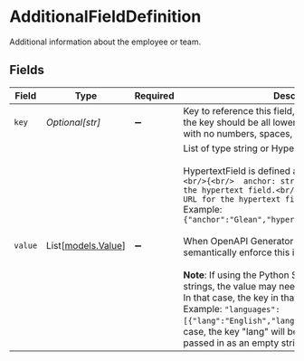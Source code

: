 # AdditionalFieldDefinition

Additional information about the employee or team.


## Fields

| Field                                                                                                                                                                                                                                                                                                                                                                                                                                                                                                                                                                                                                                                                                                      | Type                                                                                                                                                                                                                                                                                                                                                                                                                                                                                                                                                                                                                                                                                                       | Required                                                                                                                                                                                                                                                                                                                                                                                                                                                                                                                                                                                                                                                                                                   | Description                                                                                                                                                                                                                                                                                                                                                                                                                                                                                                                                                                                                                                                                                                |
| ---------------------------------------------------------------------------------------------------------------------------------------------------------------------------------------------------------------------------------------------------------------------------------------------------------------------------------------------------------------------------------------------------------------------------------------------------------------------------------------------------------------------------------------------------------------------------------------------------------------------------------------------------------------------------------------------------------- | ---------------------------------------------------------------------------------------------------------------------------------------------------------------------------------------------------------------------------------------------------------------------------------------------------------------------------------------------------------------------------------------------------------------------------------------------------------------------------------------------------------------------------------------------------------------------------------------------------------------------------------------------------------------------------------------------------------- | ---------------------------------------------------------------------------------------------------------------------------------------------------------------------------------------------------------------------------------------------------------------------------------------------------------------------------------------------------------------------------------------------------------------------------------------------------------------------------------------------------------------------------------------------------------------------------------------------------------------------------------------------------------------------------------------------------------- | ---------------------------------------------------------------------------------------------------------------------------------------------------------------------------------------------------------------------------------------------------------------------------------------------------------------------------------------------------------------------------------------------------------------------------------------------------------------------------------------------------------------------------------------------------------------------------------------------------------------------------------------------------------------------------------------------------------- |
| `key`                                                                                                                                                                                                                                                                                                                                                                                                                                                                                                                                                                                                                                                                                                      | *Optional[str]*                                                                                                                                                                                                                                                                                                                                                                                                                                                                                                                                                                                                                                                                                            | :heavy_minus_sign:                                                                                                                                                                                                                                                                                                                                                                                                                                                                                                                                                                                                                                                                                         | Key to reference this field, e.g. "languages". Note that the key should be all lowercase alphabetic characters with no numbers, spaces, hyphens or underscores.                                                                                                                                                                                                                                                                                                                                                                                                                                                                                                                                            |
| `value`                                                                                                                                                                                                                                                                                                                                                                                                                                                                                                                                                                                                                                                                                                    | List[[models.Value](../models/value.md)]                                                                                                                                                                                                                                                                                                                                                                                                                                                                                                                                                                                                                                                                   | :heavy_minus_sign:                                                                                                                                                                                                                                                                                                                                                                                                                                                                                                                                                                                                                                                                                         | List of type string or HypertextField.<br/><br/>HypertextField is defined as<br/>```<br/>{<br/>  anchor: string,    // Anchor text for the hypertext field.<br/>  hyperlink: string, // URL for the hypertext field.<br/>}<br/>```<br/>Example: ```{"anchor":"Glean","hyperlink":"https://glean.com"}```<br/><br/>When OpenAPI Generator supports oneOf, we will semantically enforce this in the docs.<br/><br/>**Note**: If using the Python SDK to pass in a list of strings, the value may need to be a list of dictionaries. In that case, the key in that dictionary will be ignored.<br/>Example: ```"languages": [{"lang":"English","lang":"Spanish",...}]```. In this case, the key "lang" will be ignored and can even be passed in as an empty string.<br/> |